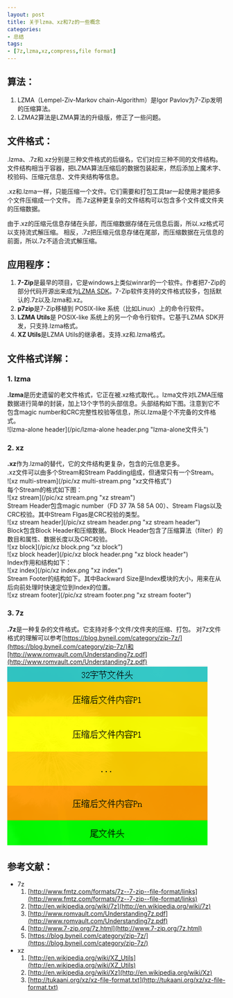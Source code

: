 ```yaml
---
layout: post
title: 关于lzma、xz和7z的一些概念
categories:
- 总结
tags:
- [7z,lzma,xz,compress,file format]
---
```




算法：
---
1. LZMA（Lempel-Ziv-Markov chain-Algorithm）是Igor Pavlov为7-Zip发明的压缩算法。
2. LZMA2算法是LZMA算法的升级版，修正了一些问题。


文件格式：
---
.lzma、.7z和.xz分别是三种文件格式的后缀名，它们对应三种不同的文件结构。文件结构相当于容器，把LZMA算法压缩后的数据包装起来，然后添加上魔术字、校验码、压缩元信息、文件夹结构等信息。

.xz和.lzma一样，只能压缩一个文件。它们需要和打包工具tar一起使用才能把多个文件压缩成一个文件。
而.7z这种更复杂的文件结构可以包含多个文件或文件夹的压缩数据。

由于.xz的压缩元信息存储在头部，而压缩数据存储在元信息后面，所以.xz格式可以支持流式解压缩。
相反，.7z把压缩元信息存储在尾部，而压缩数据在元信息的前面，所以.7z不适合流式解压缩。


应用程序：
---
1. **7-Zip**是最早的项目，它是windows上类似winrar的一个软件。作者把7-Zip的部分代码开源出来成为[LZMA SDK](http://www.7-zip.org/sdk.html)。7-Zip软件支持的文件格式较多，包括默认的.7z以及.lzma和.xz。
2. **p7zip**是7-Zip移植到 POSIX-like 系统（比如Linux）上的命令行软件。
3. **LZMA Utils**是 POSIX-like 系统上的另一个命令行软件。它基于LZMA SDK开发，只支持.lzma格式。
4. **XZ Utils**是LZMA Utils的继承者。支持.xz和.lzma格式。


文件格式详解：
---
### 1. lzma
**.lzma**是历史遗留的老文件格式，它正在被.xz格式取代。。lzma文件对LZMA压缩数据进行简单的封装，加上13个字节的头部信息。头部结构如下图。注意到它不包含magic number和CRC完整性校验等信息，所以.lzma是个不完备的文件格式。  
	![lzma-alone header](/pic/lzma-alone header.png "lzma-alone文件头")

### 2. xz
**.xz**作为.lzma的替代，它的文件结构更复杂，包含的元信息更多。<br> .xz文件可以由多个Stream和Stream Padding组成，但通常只有一个Stream。   
	![xz multi-stream](/pic/xz multi-stream.png "xz文件格式")
<br> 每个Stream的格式如下图：  
	![xz stream](/pic/xz stream.png "xz stream")
<br> Stream Header包含magic number（FD 37 7A 58 5A 00）、Stream Flags以及CRC校验。其中Stream Flgas是CRC校验的类型。  
	![xz stream header](/pic/xz stream header.png "xz stream header")
<br> Block包含Block Header和压缩数据。Block Header包含了压缩算法（filter）的数目和属性、数据长度以及CRC校验。  
	![xz block](/pic/xz block.png “xz block”)<br>
	![xz block header](/pic/xz block header.png "xz block header")
<br> Index作用和结构如下：  
	![xz index](/pic/xz index.png "xz index")
<br> Stream Footer的结构如下。其中Backward Size是Index模块的大小，用来在从后向前处理时快速定位到Index的位置。  
	![xz stream footer](/pic/xz stream footer.png "xz stream footer")

### 3. 7z
 **.7z**是一种复杂的文件格式。它支持对多个文件/文件夹的压缩、打包。 对7z文件格式的理解可以参考[https://blog.byneil.com/category/zip-7z/](https://blog.byneil.com/category/zip-7z/)和[http://www.romvault.com/Understanding7z.pdf](http://www.romvault.com/Understanding7z.pdf) 
	![7z file format](/pic/7z.png "7z file format")


参考文献：
---
* 7z
	1. [http://www.fmtz.com/formats/7z--7-zip--file-format/links](http://www.fmtz.com/formats/7z--7-zip--file-format/links)
	2. [http://en.wikipedia.org/wiki/7z](http://en.wikipedia.org/wiki/7z)
	3. [http://www.romvault.com/Understanding7z.pdf](http://www.romvault.com/Understanding7z.pdf)
	4. [http://www.7-zip.org/7z.html](http://www.7-zip.org/7z.html)
	5. [https://blog.byneil.com/category/zip-7z/](https://blog.byneil.com/category/zip-7z/)
* xz
	1. [http://en.wikipedia.org/wiki/XZ_Utils](http://en.wikipedia.org/wiki/XZ_Utils)
	2. [http://en.wikipedia.org/wiki/Xz](http://en.wikipedia.org/wiki/Xz)
	3. [http://tukaani.org/xz/xz-file-format.txt](http://tukaani.org/xz/xz-file-format.txt)
